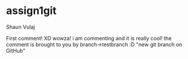 # assign1git
Shaun Vulaj

First comment! XD wowza!
i am commenting and it is really cool! the comment is brought to you by branch->testbranch :D 
"new git branch on GitHub"
